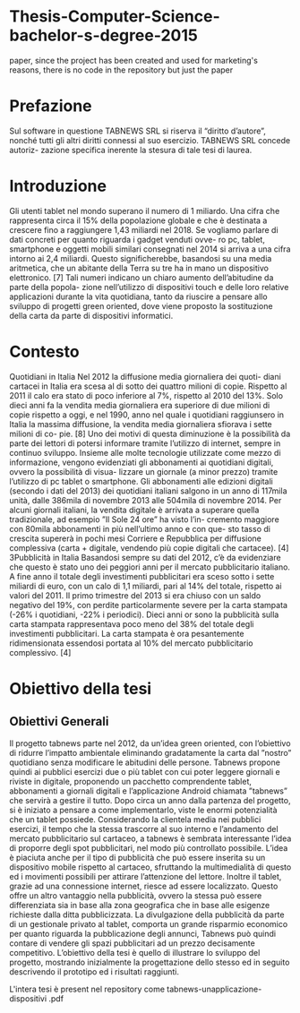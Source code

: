 # Thesis-Computer-Science-bachelor-s-degree-2015
paper, since the project has been created and used for marketing's reasons, there is no code in the repository but just the paper


# Prefazione

Sul software in questione TABNEWS SRL si riserva il “diritto d’autore”, nonché
tutti gli altri diritti connessi al suo esercizio. TABNEWS SRL concede autoriz-
zazione specifica inerente la stesura di tale tesi di laurea.

# Introduzione

Gli utenti tablet nel mondo superano il numero di 1 miliardo. Una cifra che
rappresenta circa il 15% della popolazione globale e che è destinata a crescere
fino a raggiungere 1,43 miliardi nel 2018.
Se vogliamo parlare di dati concreti per quanto riguarda i gadget venduti ovve-
ro pc, tablet, smartphone e oggetti mobili similari consegnati nel 2014 si arriva
a una cifra intorno ai 2,4 miliardi. Questo significherebbe, basandosi su una
media aritmetica, che un abitante della Terra su tre ha in mano un dispositivo
elettronico. [7]
Tali numeri indicano un chiaro aumento dell’abitudine da parte della popola-
zione nell’utilizzo di dispositivi touch e delle loro relative applicazioni durante
la vita quotidiana, tanto da riuscire a pensare allo sviluppo di progetti green
oriented, dove viene proposto la sostituzione della carta da parte di dispositivi
informatici.

# Contesto

Quotidiani in Italia Nel 2012 la diffusione media giornaliera dei quoti-
diani cartacei in Italia era scesa al di sotto dei quattro milioni di copie. Rispetto
al 2011 il calo era stato di poco inferiore al 7%, rispetto al 2010 del 13%. Solo
dieci anni fa la vendita media giornaliera era superiore di due milioni di copie
rispetto a oggi, e nel 1990, anno nel quale i quotidiani raggiunsero in Italia la
massima diffusione, la vendita media giornaliera sfiorava i sette milioni di co-
pie. [8] Uno dei motivi di questa diminuzione è la possibilità da parte dei lettori
di potersi informare tramite l’utilizzo di internet, sempre in continuo sviluppo.
Insieme alle molte tecnologie utilizzate come mezzo di informazione, vengono
evidenziati gli abbonamenti ai quotidiani digitali, ovvero la possibilità di visua-
lizzare un giornale (a minor prezzo) tramite l’utilizzo di pc tablet o smartphone.
Gli abbonamenti alle edizioni digitali (secondo i dati del 2013) dei quotidiani
italiani salgono in un anno di 117mila unità, dalle 386mila di novembre 2013
alle 504mila di novembre 2014. Per alcuni giornali italiani, la vendita digitale è
arrivata a superare quella tradizionale, ad esempio ”Il Sole 24 ore” ha visto l’in-
cremento maggiore con 80mila abbonamenti in più nell’ultimo anno e con que-
sto tasso di crescita supererà in pochi mesi Corriere e Repubblica per diffusione
complessiva (carta + digitale, vendendo più copie digitali che cartacee). [4]
3Pubblicità in Italia Basandosi sempre su dati del 2012, c’è da evidenziare
che questo è stato uno dei peggiori anni per il mercato pubblicitario italiano. A
fine anno il totale degli investimenti pubblicitari era sceso sotto i sette miliardi
di euro, con un calo di 1,1 miliardi, pari al 14% del totale, rispetto ai valori del
2011. Il primo trimestre del 2013 si era chiuso con un saldo negativo del 19%,
con perdite particolarmente severe per la carta stampata (-26% i quotidiani,
-22% i periodici).
Dieci anni or sono la pubblicità sulla carta stampata rappresentava poco meno
del 38% del totale degli investimenti pubblicitari. La carta stampata è ora
pesantemente ridimensionata essendosi portata al 10% del mercato pubblicitario
complessivo. [4]

# Obiettivo della tesi

## Obiettivi Generali

Il progetto tabnews parte nel 2012, da un’idea green oriented, con l’obiettivo
di ridurre l’impatto ambientale eliminando gradatamente la carta dal ”nostro”
quotidiano senza modificare le abitudini delle persone. Tabnews propone quindi
ai pubblici esercizi due o più tablet con cui poter leggere giornali e riviste in
digitale, proponendo un pacchetto comprendente tablet, abbonamenti a giornali
digitali e l’applicazione Android chiamata ”tabnews” che servirà a gestire il
tutto. Dopo circa un anno dalla partenza del progetto, si è iniziato a pensare a
come implementarlo, viste le enormi potenzialità che un tablet possiede.
Considerando la clientela media nei pubblici esercizi, il tempo che la stessa
trascorre al suo interno e l’andamento del mercato pubblicitario sul cartaceo, a
tabnews è sembrata interessante l’idea di proporre degli spot pubblicitari, nel
modo più controllato possibile. L’idea è piaciuta anche per il tipo di pubblicità
che può essere inserita su un dispositivo mobile rispetto al cartaceo, sfruttando
la multimedialità di questo ed i movimenti possibili per attirare l’attenzione del
lettore. Inoltre il tablet, grazie ad una connessione internet, riesce ad essere
localizzato. Questo offre un altro vantaggio nella pubblicità, ovvero la stessa
può essere differenziata sia in base alla zona geografica che in base alle esigenze
richieste dalla ditta pubblicizzata.
La divulgazione della pubblicità da parte di un gestionale privato al tablet,
comporta un grande risparmio economico per quanto riguarda la pubblicazione
degli annunci, Tabnews può quindi contare di vendere gli spazi pubblicitari ad
un prezzo decisamente competitivo.
L’obiettivo della tesi è quello di illustrare lo sviluppo del progetto, mostrando
inizialmente la progettazione dello stesso ed in seguito descrivendo il prototipo
ed i risultati raggiunti.

L'intera tesi è present nel repository come tabnews-unapplicazione-dispositivi .pdf
